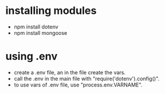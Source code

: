 # installing modules
- npm install dotenv
- npm install mongoose
# using .env
- create a .env file, an in the file create the vars.
- call the .env in the main file with "require('dotenv').config()".
- to use vars of .env file, use "process.env.VARNAME".